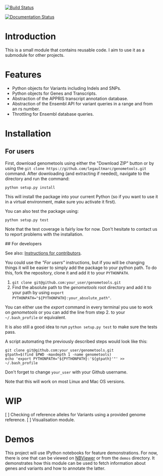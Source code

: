 [![Build Status](https://travis-ci.org/legaultmarc/genometools.svg?branch=master)](https://travis-ci.org/legaultmarc/genometools)

[![Documentation Status](https://readthedocs.org/projects/genometools/badge/?version=latest)](https://readthedocs.org/projects/genometools/?badge=latest)

# Introduction

This is a small module that contains reusable code. I aim to use it as a 
submodule for other projects.

# Features

- Python objects for Variants including Indels and SNPs.
- Python objects for Genes and Transcripts.
- Abstraction of the APPRIS transcript annotation database.
- Abstraction of the Ensembl API for variant queries in a range and from an rs
  number.
- Throttling for Ensembl database queries.

# Installation
## For users

First, download genometools using either the "Download ZIP" button or by using 
the ``git clone https://github.com/legaultmarc/genometools.git`` command.
After downloading (and extracting if needed), navigate to the directory and
run the command:

```shell
python setup.py install
```

This will install the package into your current Python (so if you want to use
it in a virtual environment, make sure you activate it first).

You can also test the package using:

```shell
python setup.py test
```

Note that the test coverage is fairly low for now. Don't hesitate to contact us
to report problems with the installation.

<a name="devs_install">
## For developers

See also: [Instructions for contributors](CONTRIBUTING.markdown).

You could use the _"For users"_ instructions, but if you will be changing
things it will be easier to simply add the package to your python path. To
do this, fork the repository, clone it and add it to your `PYTHONPATH`.

1. ``git clone git@github.com:your_user/genometools.git``
2. Find the absolute path to the _genometools_ root directory and add it to your
   path by using ``export PYTHONPATH="${PYTHONPATH}:your_absolute_path"``.

You can either use the _export_ command in every terminal you use to work on
_genometools_ or you can add the line from step 2. to your `~/.bash_profile` or
equivalent.

It is also still a good idea to run ``python setup.py test`` to make sure the
tests pass.

A script automating the previously described steps would look like this:

```shell
git clone git@github.com:your_user/genometools.git
gtpath=$(find $PWD -maxdepth 1 -name genometools)
echo 'export PYTHONPATH="${PYTHONPATH}:'${gtpath}'"' >> ~/.bash_profile
```

Don't forget to change `your_user` with your Github username.

Note that this will work on most Linux and Mac OS versions.

# WIP

[ ] Checking of reference alleles for Variants using a provided genome reference.
[ ] Visualisation module.

# Demos

This project will use IPython notebooks for feature demonstrations. For now, 
there is one that can be viewed on [NBViewer](http://nbviewer.ipython.org/github/legaultmarc/genometools/blob/master/demos/Variant%20Annotation.ipynb) or from the `demos` 
directory. It demonstrates how this module can be used to fetch information 
about genes and variants and how to annotate the latter.

